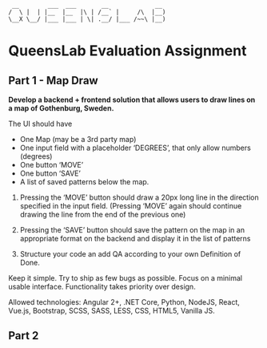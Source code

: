
```
 __        ___  ___       __             __  
/  \ |  | |__  |__  |\ | /__` |     /\  |__) 
\__X \__/ |___ |___ | \| .__/ |___ /~~\ |__) 
```
**QueensLab Evaluation Assignment**
============

**Part 1 - Map Draw**
------
**Develop a backend + frontend solution that allows users to draw lines on a map of Gothenburg, Sweden.**

The UI should have

- One Map (may be a 3rd party map)
- One input field with a placeholder ‘DEGREES’, that only allow numbers (degrees)
- One button ‘MOVE’
- One button ‘SAVE’
- A list of saved patterns below the map.

1) Pressing the ‘MOVE’ button should draw a 20px long line in the direction
   specified in the input field. (Pressing ‘MOVE’ again should continue drawing 
   the line from the end of the previous one)
   
2) Pressing the ‘SAVE’ button should save the pattern on the map in an
   appropriate format on the backend and display it in the list of patterns
   
3) Structure your code an add QA according to your own Definition of Done.

Keep it simple.
Try to ship as few bugs as possible. Focus on a minimal usable interface.
Functionality takes priority over design.

Allowed technologies: Angular 2+, .NET Core, Python, NodeJS, React, Vue.js,
Bootstrap, SCSS, SASS, LESS, CSS, HTML5, Vanilla JS.

**Part 2**
------
